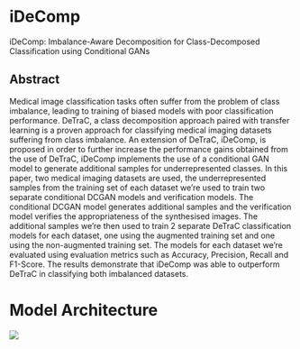 # iDeComp
iDeComp: Imbalance-Aware Decomposition for Class-Decomposed Classification using Conditional GANs
## Abstract
Medical image classification tasks often suffer from the problem of class imbalance, leading to training of biased models with poor classification performance. DeTraC, a class decomposition approach paired with transfer learning is a proven approach for classifying medical imaging datasets suffering from class imbalance. An extension of DeTraC, iDeComp, is proposed in order to further increase the performance gains obtained from the use of DeTraC, iDeComp implements the use of a conditional GAN model to generate additional samples for underrepresented classes. In this paper, two medical imaging datasets are used, the underrepresented samples from the training set of each dataset we’re used to train two separate conditional DCGAN models and verification models. The conditional DCGAN model generates additional samples and the verification model verifies the appropriateness of the synthesised images. The additional samples we’re then used to train 2 separate DeTraC classification models for each dataset, one using the augmented training set and one using the non-augmented training set. The models for each dataset we’re evaluated using evaluation metrics such as Accuracy, Precision, Recall and F1-Score. The results demonstrate that iDeComp was able to outperform DeTraC in classifying both imbalanced datasets.
# Model Architecture
<img src="figures/WholeArchtecture.png"> <br />
